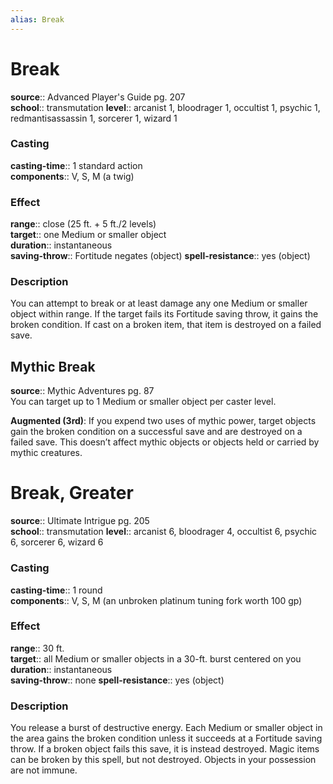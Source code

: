 ```yaml
---
alias: Break
---
```


# Break 

**source**:: Advanced Player's Guide pg. 207  
**school**:: transmutation
**level**:: arcanist 1, bloodrager 1, occultist 1, psychic 1, redmantisassassin 1, sorcerer 1, wizard 1

### Casting 

**casting-time**:: 1 standard action  
**components**:: V, S, M (a twig)

### Effect 

**range**:: close (25 ft. + 5 ft./2 levels)  
**target**:: one Medium or smaller object  
**duration**:: instantaneous  
**saving-throw**:: Fortitude negates (object)
**spell-resistance**:: yes (object)

### Description 

You can attempt to break or at least damage any one Medium or smaller object within range. If the target fails its Fortitude saving throw, it gains the broken condition. If cast on a broken item, that item is destroyed on a failed save.

## Mythic Break 

**source**:: Mythic Adventures pg. 87  
You can target up to 1 Medium or smaller object per caster level.  
  
**Augmented (3rd)**: If you expend two uses of mythic power, target objects gain the broken condition on a successful save and are destroyed on a failed save. This doesn’t affect mythic objects or objects held or carried by mythic creatures.

# Break, Greater 

**source**:: Ultimate Intrigue pg. 205  
**school**:: transmutation
**level**:: arcanist 6, bloodrager 4, occultist 6, psychic 6, sorcerer 6, wizard 6

### Casting 

**casting-time**:: 1 round  
**components**:: V, S, M (an unbroken platinum tuning fork worth 100 gp)

### Effect 

**range**:: 30 ft.  
**target**:: all Medium or smaller objects in a 30-ft. burst centered on you  
**duration**:: instantaneous  
**saving-throw**:: none
**spell-resistance**:: yes (object)

### Description 

You release a burst of destructive energy. Each Medium or smaller object in the area gains the broken condition unless it succeeds at a Fortitude saving throw. If a broken object fails this save, it is instead destroyed. Magic items can be broken by this spell, but not destroyed. Objects in your possession are not immune.
